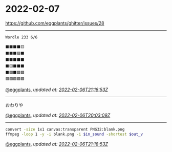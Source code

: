 # 2022-02-07

<https://github.com/eggplants/ghitter/issues/28>

---

```
Wordle 233 6/6

⬛⬛⬛⬛🟨
⬛⬛⬛🟩⬛
⬛⬛⬛⬛⬛
⬛🟨⬛⬛⬛
⬛🟩⬛🟩🟩
🟩🟩🟩🟩🟩
```

[@eggplants](https://github.com/eggplants), *updated at: [2022-02-06T21:18:53Z](https://github.com/eggplants/ghitter/issues/28#issue-1125229301)*

---

おわりや

[@eggplants](https://github.com/eggplants), *updated at: [2022-02-06T20:03:09Z](https://github.com/eggplants/ghitter/issues/28#issuecomment-1030903675)*

---

```bash
convert -size 1x1 canvas:transparent PNG32:blank.png
ffmpeg -loop 1 -y -i blank.png -i $in_sound -shortest $out_v
```

[@eggplants](https://github.com/eggplants), *updated at: [2022-02-06T21:18:53Z](https://github.com/eggplants/ghitter/issues/28#issuecomment-1030914930)*

